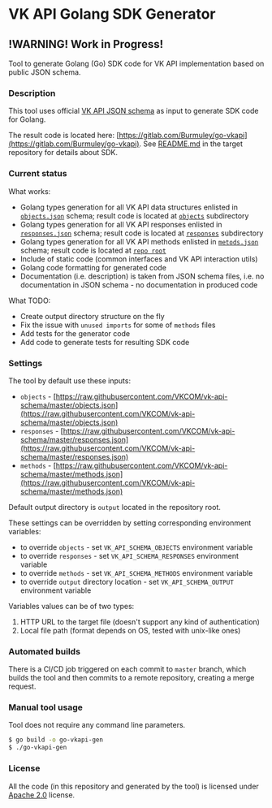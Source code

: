 # VK API Golang SDK Generator

## **!WARNING! Work in Progress!**

Tool to generate Golang (Go) SDK code for VK API implementation based on public JSON schema.

### Description

This tool uses official [VK API JSON schema](https://github.com/VKCOM/vk-api-schema) as input to generate SDK code for Golang.

The result code is located here: [https://gitlab.com/Burmuley/go-vkapi](https://gitlab.com/Burmuley/go-vkapi).
See [README.md](https://gitlab.com/Burmuley/go-vkapi/blob/master/README.md) in the target repository for details about SDK.

### Current status
What works:
* Golang types generation for all VK API data structures enlisted in [`objects.json`](https://raw.githubusercontent.com/VKCOM/vk-api-schema/master/objects.json) schema; result code is located at [`objects`](https://gitlab.com/Burmuley/go-vkapi/tree/master/objects) subdirectory
* Golang types generation for all VK API responses enlisted in [`responses.json`](https://raw.githubusercontent.com/VKCOM/vk-api-schema/master/responses.json) schema; result code is located at [`responses`](https://gitlab.com/Burmuley/go-vkapi/tree/master/responses) subdirectory
* Golang types generation for all VK API methods enlisted in [`metods.json`](https://raw.githubusercontent.com/VKCOM/vk-api-schema/master/methods.json) schema; result code is located at [`repo root`](https://gitlab.com/Burmuley/go-vkapi/tree/master)
* Include of static code (common interfaces and VK API interaction utils)
* Golang code formatting for generated code
* Documentation (i.e. description) is taken from JSON schema files, i.e. no documentation in JSON schema - no documentation in produced code

What TODO:
* Create output directory structure on the fly
* Fix the issue with `unused imports` for some of `methods` files
* Add tests for the generator code
* Add code to generate tests for resulting SDK code

### Settings

The tool by default use these inputs:
* `objects` - [https://raw.githubusercontent.com/VKCOM/vk-api-schema/master/objects.json](https://raw.githubusercontent.com/VKCOM/vk-api-schema/master/objects.json) 
* `responses` - [https://raw.githubusercontent.com/VKCOM/vk-api-schema/master/responses.json](https://raw.githubusercontent.com/VKCOM/vk-api-schema/master/responses.json)
* `methods` - [https://raw.githubusercontent.com/VKCOM/vk-api-schema/master/methods.json](https://raw.githubusercontent.com/VKCOM/vk-api-schema/master/methods.json)

Default output directory is `output` located in the repository root. 

These settings can be overridden by setting corresponding environment variables:
* to override `objects` - set `VK_API_SCHEMA_OBJECTS` environment variable  
* to override `responses` - set `VK_API_SCHEMA_RESPONSES` environment variable
* to override `methods` - set `VK_API_SCHEMA_METHODS`  environment variable
* to override `output` directory location - set `VK_API_SCHEMA_OUTPUT` environment variable

Variables values can be of two types:
1. HTTP URL to the target file (doesn't support any kind of authentication)
1. Local file path (format depends on OS, tested with unix-like ones)

### Automated builds

There is a CI/CD job triggered on each commit to `master` branch, which builds the tool and then commits to a remote repository, creating a merge request.

### Manual tool usage

Tool does not require any command line parameters.

```bash
$ go build -o go-vkapi-gen
$ ./go-vkapi-gen
```

### License
All the code (in this repository and generated by the tool) is licensed under [Apache 2.0](https://www.apache.org/licenses/LICENSE-2.0) license. 